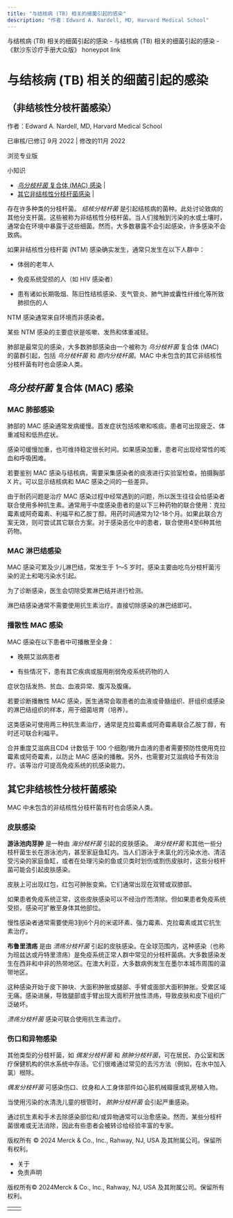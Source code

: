 ```yaml
---
title: "与结核病 (TB) 相关的细菌引起的感染"
description: "作者：Edward A. Nardell, MD, Harvard Medical School"
---
```


﻿与结核病 (TB) 相关的细菌引起的感染 - 与结核病 (TB) 相关的细菌引起的感染 - 《默沙东诊疗手册大众版》 honeypot link

# 与结核病 (TB) 相关的细菌引起的感染

## （非结核性分枝杆菌感染）

作者：Edward A. Nardell, MD, Harvard Medical School

已审核/已修订 9月 2022 \| 修改的11月 2022

浏览专业版

小知识

- [_鸟分枝杆菌_ 复合体 (MAC) 感染](#鸟分枝杆菌复合体-(MAC)-感染_v38921372_zh) \|
- [其它非结核性分枝杆菌感染](#其它非结核性分枝杆菌感染_v38921407_zh) \|

存在许多种类的分枝杆菌。 _结核分枝杆菌_ 是引起结核病的菌种。此处讨论致病的其他分支杆菌。这些被称为非结核性分枝杆菌。当人们接触到污染的水或土壤时，通常会在环境中暴露于这些细菌。然而，大多数暴露不会引起感染，许多感染不会致病。

如果非结核性分枝杆菌 (NTM) 感染确实发生，通常只发生在以下人群中：

- 体弱的老年人

- 免疫系统受损的人（如 HIV 感染者）

- 患有诸如长期吸烟、陈旧性结核感染、支气管炎、肺气肿或囊性纤维化等所致肺损伤的人


NTM 感染通常来自环境而非感染者。

某些 NTM 感染的主要症状是咳嗽、发热和体重减轻。

肺部是最常见的感染，大多数肺部感染由一个被称为 _鸟分枝杆菌_ 复合体 (MAC) 的菌群引起，包括 _鸟分枝杆菌_ 和 _胞内分枝杆菌_。MAC 中未包含的其它非结核性分枝杆菌有时也会感染人类。

## _鸟分枝杆菌_ 复合体 (MAC) 感染

### MAC 肺部感染

肺部的 MAC 感染通常发病缓慢。首发症状包括咳嗽和咳痰。患者可出现疲乏、体重减轻和低热症状。

感染可缓慢加重，也可维持稳定很长时间。如果感染加重，患者可出现经常性的咳血和呼吸困难。

若要鉴别 MAC 感染与结核病，需要采集感染者的痰液进行实验室检查。拍摄胸部 X 片。可以显示结核病和 MAC 感染之间的一些差异。

由于耐药问题是治疗 MAC 感染过程中经常遇到的问题，所以医生往往会给感染者联合使用多种抗生素。通常用于中度感染患者的是以下三种药物的联合使用：克拉霉素或阿奇霉素、利福平和乙胺丁醇。用药时间通常为12-18个月。如果此联合方案无效，则可尝试其它联合方案。对于感染恶化中的患者，联合使用4至6种其他药物。

### MAC 淋巴结感染

MAC 感染可累及少儿淋巴结，常发生于 1～5 岁时。感染主要由吃鸟分枝杆菌污染的泥土和喝污染水引起。

为了诊断感染，医生会切除受累淋巴结并进行检测。

淋巴结感染通常不需要使用抗生素治疗。直接切除感染的淋巴结即可。

### 播散性 MAC 感染

MAC 感染在以下患者中可播散至全身：

- 晚期艾滋病患者

- 有些情况下，患有其它疾病或服用削弱免疫系统药物的人


症状包括发热、贫血、血液异常、腹泻及腹痛。

若要诊断播散性 MAC 感染，医生通常会取患者的血液或骨髓组织、肝组织或感染的淋巴结组织的样本，用于细菌培育（培养）。

这类感染可使用两三种抗生素治疗，通常是克拉霉素或阿奇霉素联合乙胺丁醇，有时还可联合利福平。

合并重度艾滋病且CD4 计数低于 100 个细胞/微升血液的患者需要预防性使用克拉霉素或阿奇霉素，以防止 MAC 感染的播散。另外，也需要对艾滋病给予有效治疗。该等治疗可提高免疫系统的抗感染能力。

## 其它非结核性分枝杆菌感染

MAC 中未包含的非结核性分枝杆菌有时也会感染人类。

### 皮肤感染

**游泳池肉芽肿** 是一种由 _海分枝杆菌_ 引起的皮肤感染。 _海分枝杆菌_ 和其他一些分枝杆菌生长在游泳池内，甚至家庭鱼缸内。当人们游泳于未氯化的污染水池、清洁受污染的家庭鱼缸，或者在处理污染的鱼或贝类时划伤或割伤皮肤时，这些分枝杆菌可能会引起皮肤感染。

皮肤上可出现红包，红包可肿胀变紫。它们通常出现在双臂或双膝部。

如果患者免疫系统正常，这些皮肤感染可以不经治疗而清除。但如果患者免疫系统受损，感染可扩散至身体其他部位。

慢性感染者通常需要使用3到6个月的米诺环素、强力霉素、克拉霉素或其它抗生素治疗。

**布鲁里溃疡** 是由 _溃疡分枝杆菌_ 引起的皮肤感染。在全球范围内，这种感染（也称为班兹达或丹特里溃疡）是免疫系统正常人群中常见的分枝杆菌病。大多数感染发生在西非和中非的热带地区。在澳大利亚，大多数病例发生在墨尔本城市周围的温带地区。

这种感染开始于皮下肿块、大面积肿胀或腿部、手臂或面部大面积肿胀。受累区域无痛。感染进展，导致腿部或手臂出现大面积开放性溃疡，导致皮肤和皮下组织广泛破坏。

_溃疡分枝杆菌_ 感染可联合使用抗生素治疗。

### 伤口和异物感染

其他类型的分枝杆菌，如 _偶发分枝杆菌_ 和 _脓肿分枝杆菌_，可在居民、办公室和医疗保健机构的供水系统中存活。它们很难通过常见的去污方法（例如，在水中加入氯）根除。

_偶发分枝杆菌_ 可感染伤口、纹身和人工身体部件如心脏机械瓣膜或乳房植入物。

当使用污染的水清洗儿童的根管时， _脓肿分枝杆菌_ 会引起严重感染。

通过抗生素和手术去除感染部位和/或异物通常可以治愈感染。然而，某些分枝杆菌很难或无法消除，因此有些患者会被转诊给经验丰富的专家。



版权所有 © 2024
Merck & Co., Inc., Rahway, NJ, USA 及其附属公司。保留所有权利。

- 关于
- 免责声明

版权所有© 2024Merck & Co., Inc., Rahway, NJ, USA 及其附属公司。保留所有权利。

|     |     |
| --- | --- |
|  |  |